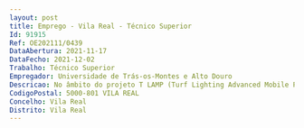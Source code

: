 ```yaml
--- 
layout: post
title: Emprego - Vila Real - Técnico Superior
Id: 91915
Ref: OE202111/0439
DataAbertura: 2021-11-17
DataFecho: 2021-12-02
Trabalho: Técnico Superior
Empregador: Universidade de Trás-os-Montes e Alto Douro
Descricao: No âmbito do projeto T LAMP (Turf Lighting Advanced Mobile Platform), desenvolver e monitorizar o impacto do novo sistema de iluminação LED nas plantas que tem como principais objetivos a) Estudar os mecanismos fisiológicos e bioquímicos das plantas b) Determinar como a tecnologia LED pode fazer crescer e desenvolver as plantas, com maior eficiência a nível energético e espectral c) Avaliar as respostas fisiológicas e bioquímicas das plantas sob os efeitos do sistema LED d) Demonstrar as vantagens da solução protótipo para as plantas em ambiente relevante (estádios desportivos).
CodigoPostal: 5000-801 VILA REAL
Concelho: Vila Real
Distrito: Vila Real
--- 
```

